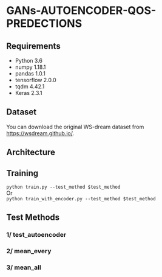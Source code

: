 # GANs-AUTOENCODER-QOS-PREDECTIONS

## Requirements

* Python 3.6   
* numpy 1.18.1    
* pandas 1.0.1   
* tensorflow 2.0.0   
* tqdm 4.42.1     
* Keras 2.3.1     


## Dataset
You can download the original WS-dream dataset from https://wsdream.github.io/.

## Architecture

## Training

``` python train.py --test_method $test_method ```  
Or    
``` python train_with_encoder.py --test_method $test_method ```
## Test Methods
### 1/ test_autoencoder
### 2/ mean_every
### 3/ mean_all
